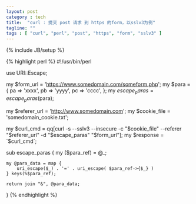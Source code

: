 ```yaml
---
layout: post
category : tech
title:  "curl : 提交 post 请求 到 https 的form，以sslv3为例"
tagline: ""
tags : [ "curl", "perl", "post", "https", "form", "sslv3" ] 
---
```

{% include JB/setup %}

{% highlight perl %}
#!/usr/bin/perl
 
use URI::Escape;
 
my $form_url = 'https://www.somedomain.com/someform.php';
my $para = {
    pa => 'xxxx',
    pb => 'yyyy',
    pc => 'cccc',
};
my $escape_paras = escape_paras($para);
 
my $referer_url = 'http://www.somedomain.com';
my $cookie_file = 'somedomain_cookie.txt';
 
my $curl_cmd =
qq[curl -s --sslv3 --insecure -c "$cookie_file" --referer "$referer_url" -d "$escape_paras" "$form_url"];
my $response = `$curl_cmd`;
 
sub escape_paras {
    my ($para_ref) = @_;
 
    my @para_data = map {
        uri_escape($_) . '=' . uri_escape( $para_ref->{$_} )
    } keys(%$para_ref);
 
    return join "&", @para_data;
}
{% endhighlight %}
